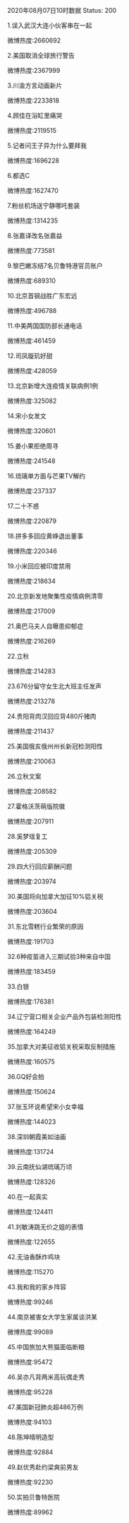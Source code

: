2020年08月07日10时数据
Status: 200

1.误入武汉大连小伙客串在一起

微博热度:2660692

2.美国取消全球旅行警告

微博热度:2367999

3.川渝方言动画新片

微博热度:2233818

4.顾佳在浴缸里痛哭

微博热度:2119515

5.记者问王子异为什么要拜我

微博热度:1696228

6.都选C

微博热度:1627470

7.粉丝机场送宁静哪吒套装

微博热度:1314235

8.张嘉译改名张嘉益

微博热度:773581

9.黎巴嫩冻结7名贝鲁特港官员账户

微博热度:689310

10.北京首钢战胜广东宏远

微博热度:496788

11.中美两国国防部长通电话

微博热度:461459

12.司凤璇玑好甜

微博热度:428059

13.北京新增大连疫情关联病例1例

微博热度:325082

14.宋小女发文

微博热度:320601

15.姜小果拒绝周寻

微博热度:241548

16.琉璃单方面与芒果TV解约

微博热度:237337

17.二十不惑

微博热度:220879

18.拼多多回应黄峥退出董事

微博热度:220346

19.小米回应被印度禁用

微博热度:218634

20.北京新发地聚集性疫情病例清零

微博热度:217009

21.奥巴马夫人自曝患抑郁症

微博热度:216269

22.立秋

微博热度:214283

23.676分留守女生北大班主任发声

微博热度:213278

24.贵阳背肉汉回应背480斤猪肉

微博热度:211437

25.美国俄亥俄州州长新冠检测阳性

微博热度:210063

26.立秋文案

微博热度:208582

27.霍格沃茨萌版院徽

微博热度:207911

28.奚梦瑶复工

微博热度:205309

29.四大行回应薪酬问题

微博热度:203974

30.美国将向加拿大加征10%铝关税

微博热度:203604

31.东北雪糕行业繁荣的原因

微博热度:191703

32.6种疫苗进入三期试验3种来自中国

微博热度:183459

33.白银

微博热度:176381

34.辽宁营口相关企业产品外包装检测阳性

微博热度:164249

35.加拿大对美征收铝关税采取反制措施

微博热度:160575

36.GQ好会拍

微博热度:150624

37.张玉环说希望宋小女幸福

微博热度:144023

38.深圳朝霞美如油画

微博热度:131724

39.云南抚仙湖琉璃万顷

微博热度:128326

40.在一起真实

微博热度:124411

41.刘敏涛跳无价之姐的表情

微博热度:122655

42.无油香酥炸鸡块

微博热度:115270

43.我和我的家乡阵容

微博热度:99246

44.南京被害女大学生家属谈洪某

微博热度:99089

45.中国旅加大熊猫面临断粮

微博热度:95472

46.吴亦凡背两米高玩偶走秀

微博热度:95228

47.美国新冠肺炎超486万例

微博热度:94103

48.陈坤晴明造型

微博热度:92884

49.赵优秀赴约梁爽前男友

微博热度:92230

50.实拍贝鲁特医院

微博热度:89962


